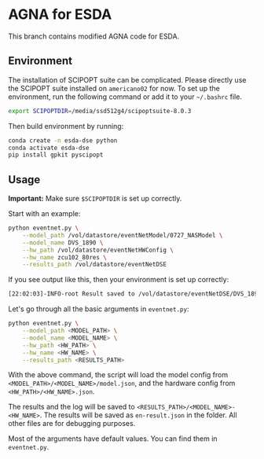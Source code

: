 # AGNA for ESDA

This branch contains modified AGNA code for ESDA.

## Environment

The installation of SCIPOPT suite can be complicated. Please directly use the SCIPOPT suite installed on `americano02` for now. To set up the environment, run the following command or add it to your `~/.bashrc` file.

```bash
export SCIPOPTDIR=/media/ssd512g4/scipoptsuite-8.0.3
```

Then build environment by running:

```bash
conda create -n esda-dse python
conda activate esda-dse
pip install gpkit pyscipopt
```

## Usage

**Important:** Make sure `$SCIPOPTDIR` is set up correctly.

Start with an example:

```bash
python eventnet.py \
    --model_path /vol/datastore/eventNetModel/0727_NASModel \
    --model_name DVS_1890 \
    --hw_path /vol/datastore/eventNetHWConfig \
    --hw_name zcu102_80res \
    --results_path /vol/datastore/eventNetDSE
```

If you see output like this, then your environment is set up correctly:

```bash
[22:02:03]-INFO-root Result saved to /vol/datastore/eventNetDSE/DVS_1890-zcu102_80res/en-result.json
```

Let's go through all the basic arguments in `eventnet.py`:

```bash
python eventnet.py \
    --model_path <MODEL_PATH> \
    --model_name <MODEL_NAME> \
    --hw_path <HW_PATH> \
    --hw_name <HW_NAME> \
    --results_path <RESULTS_PATH>
```

With the above command, the script will load the model config from `<MODEL_PATH>/<MODEL_NAME>/model.json`, and the hardware config from `<HW_PATH>/<HW_NAME>.json`.

The results and the log will be saved to `<RESULTS_PATH>/<MODEL_NAME>-<HW_NAME>`. The results will be saved as `en-result.json` in the folder. All other files are for debugging purposes.

Most of the arguments have default values. You can find them in `eventnet.py`.
